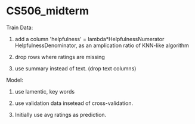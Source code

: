 # CS506_midterm

Train Data:
1. add a column 'helpfulness' = lambda*HelpfulnessNumerator HelpfulnessDenominator, as an amplication ratio of KNN-like algorithm

2. drop rows where ratings are missing

3. use summary instead of text. (drop text columns)

Model:
1. use lamentic, key words

2. use validation data insetead of cross-validation.

3. Initially use avg ratings as prediction.